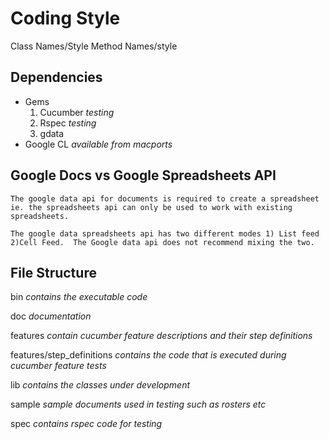 Coding Style
============

Class Names/Style
Method Names/style

Dependencies
------------
*	Gems
	1.	Cucumber _testing_
	2.	Rspec	_testing_
	3.	gdata
*	Google CL _available from macports_

Google Docs vs Google Spreadsheets API
--------------------------------------

	The google data api for documents is required to create a spreadsheet ie. the spreadsheets api can only be used to work with existing spreadsheets.  
	
	The google data spreadsheets api has two different modes 1) List feed 2)Cell Feed.  The Google data api does not recommend mixing the two.  
	
	
File Structure
--------------
bin
	_contains the executable code_

doc
	_documentation_
	
features
	_contain cucumber feature descriptions and their step definitions_
	
features/step_definitions
		_contains the code that is executed during cucumber feature tests_

lib
	_contains the classes under development_
	
sample
	_sample documents used in testing such as rosters etc_
	
spec
	_contains rspec code for testing_
	

	